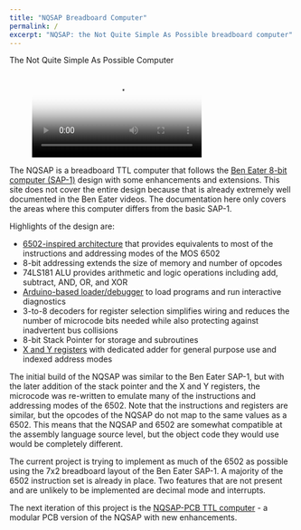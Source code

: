 ```yaml
---
title: "NQSAP Breadboard Computer"
permalink: /
excerpt: "NQSAP: the Not Quite Simple As Possible breadboard computer"
---
```


The Not Quite Simple As Possible Computer

<figure class="video_container">
  <video controls="true" allowfullscreen="true" poster="assets/videos/nqsap-video.png">
    <source src="assets/videos/nqsap-video.mp4" type="video/mp4">
  </video>
</figure>

The NQSAP is a breadboard TTL computer that follows the
[Ben Eater 8-bit computer (SAP-1)](https://eater.net/8bit) design with some enhancements
and extensions.  This site does not cover the entire design because that is already
extremely well documented in the Ben Eater videos.  The documentation here only covers the
areas where this computer differs from the basic SAP-1.

Highlights of the design are:

* [6502-inspired architecture](../in-summary/) that provides equivalents to most of the instructions and addressing modes of the MOS 6502
* 8-bit addressing extends the size of memory and number of opcodes
* 74LS181 ALU provides arithmetic and logic operations including add, subtract, AND, OR,
 and XOR
* [Arduino-based loader/debugger](../loader/) to load programs and run interactive diagnostics
* 3-to-8 decoders for register selection simplifies wiring and reduces the number of
  microcode bits needed while also protecting against inadvertent bus collisions
* 8-bit Stack Pointer for storage and subroutines
* [X and Y registers](../dxy-registers/) with dedicated adder for general purpose use and indexed address modes

The initial build of the NQSAP was similar to the Ben Eater SAP-1, but with the later addition of the stack pointer and the X and Y registers, the microcode was re-written
to emulate many of the instructions and addressing modes of the 6502.  Note that the
instructions and registers are similar, but the opcodes of the NQSAP do not map to the
same values as a 6502.  This means that the NQSAP and 6502 are somewhat compatible at the
assembly language source level, but the object code they would use would be completely
different.

The current project is trying to implement as much of the 6502 as possible using the 7x2 breadboard layout of the Ben Eater SAP-1. A majority of the 6502 instruction set is
already in place.  Two features that are not present and are unlikely to be implemented
are decimal mode and interrupts.  

The next iteration of this project is the [NQSAP-PCB TTL computer](https://tomnisbet.github.io/nqsap-pcb/) - a modular PCB version of the NQSAP with new
enhancements.

